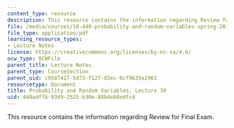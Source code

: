 ```yaml
---
content_type: resource
description: This resource contains the information regarding Review for Final Exam.
file: /media/courses/18-440-probability-and-random-variables-spring-2014/4d0adff693d92525b30e88b4eb8edfcd_MIT18_440S14_Lecture39.pdf
file_type: application/pdf
learning_resource_types:
- Lecture Notes
license: https://creativecommons.org/licenses/by-nc-sa/4.0/
ocw_type: OCWFile
parent_title: Lecture Notes
parent_type: CourseSection
parent_uid: c9587427-5d73-f12f-83ec-0cf9635a2961
resourcetype: Document
title: Probability and Random Variables, Lecture 39
uid: 4d0adff6-93d9-2525-b30e-88b4eb8edfcd
---
```

This resource contains the information regarding Review for Final Exam.